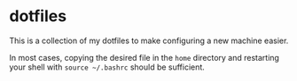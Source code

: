 # dotfiles

This is a collection of my dotfiles to make configuring a new machine easier.

In most cases, copying the desired file in the `home` directory and restarting your shell with `source ~/.bashrc` should be sufficient.
